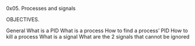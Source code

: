 0x05. Processes and signals

OBJECTIVES.

General
What is a PID
What is a process
How to find a process’ PID
How to kill a process
What is a signal
What are the 2 signals that cannot be ignored
